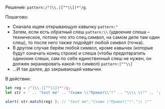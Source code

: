 Решение: `pattern:/"(\\.|[^"\\])*"/g`.

Пошагово:

- Сначала ищем открывающую кавычку `pattern:"`
- Затем, если есть обратный слеш `pattern:\\` (удвоение слеша – техническое, потому что это спец.символ, на самом деле там один слеш), то после него также подойдёт любой символ (точка).
- В другом случае берём любой символ, кроме кавычек (которые будут означать конец строки) и слеша (чтобы предотвратить одинокие слеши, сам по себе единственный слеш не нужен, он должен экранировать какой-то символ) `pattern:[^"\\]`
- ...И так далее, до закрывающей кавычки.

В действии:

```js run
let reg = /"(\\.|[^"\\])*"/g;
let str = ' .. "test me" .. "Скажи \\"Привет\\"!" .. "\\\\ \\"" .. ';

alert( str.match(reg) ); // "test me","Скажи \"Привет\"!","\\ \""
```
